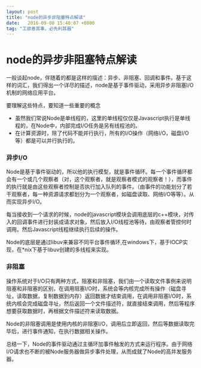 ```yaml
---
layout: post
title: "node的异步非阻塞特点解读"
date:   2016-09-08 15:40:07 +0800
tag: "工欲善其事，必先利其器"
---
```


# node的异步非阻塞特点解读
一般谈起node，伴随着的都是这样的描述：异步、非阻塞、回调和事件。基于这样的词汇，我们得出一个详尽的描述，node是基于事件驱动，采用异步非阻塞I/O机制的网络应用平台。

要理解这些特点，要知道一些重要的概念
- 虽然我们常说Node是单线程的，这里的单线程仅仅是Javascript执行是单线程的，在Node中，内部完成I/O任务是另有线程池的。
- 在计算资源时，除了代码不能并行执行，所有的I/O操作（网络I/O，磁盘I/O等）都是可以并行执行的。

### 异步I/O


  Node是基于事件驱动的，所以他的执行模型，就是事件循环。每一个事件循环都会有一个或几个观察者（对，这个观察者，就是观察者模式的观察者！），而事件的执行就是由这些观察者控制是否执行加入队列的事件。（由事件的功能划分了若干观察者，每一种资源请求都划分为一个观察者，如磁盘读取、网络I/O等等）。从而实现异步I/O。

  每当接收到一个请求的时候，node的javascript模块会调用底层的c++模块，对传入的回调事件进行封装成请求对象，然后放入I/O线程池等待，由观察者管控何时调用。然后Javascript线程继续执行后续的操作。

  Node的底层是通过libuv来兼容不同平台事件循环,在windows下，基于IOCP实现，在*nix下基于libuv创建的多线程来实现。

### 非阻塞

操作系统对于I/O只有两种方式，阻塞和非阻塞，我们由一个读取文件事例来说明阻塞和非阻塞的区别，在调用阻塞I/O时，系统会等内核完成所有操作（磁盘寻址，读取数据，复制数据到内存）返回数据才结束调用，在调用非阻塞I/O时，系统内核会完成磁盘寻址，然后返回一个文件描述符，就直接结束调用，然后等程序想要获取数据时，再根据文件描述符来读取数据。

Node的非阻塞调用是使用内核的非阻塞I/O，调用后立即返回，然后等数据读取完毕后，进行事件通知，在执行数据相关操作。

总结一下，Node的事件驱动通过主循环加事件触发的方式来运行程序。由于网络I/O请求也不断的被Node服务器做异步事件处理，从而成就了Node的高并发服务器。
